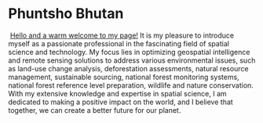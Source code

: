# Phuntsho Bhutan
![]()
[Hello and a warm welcome to my page!](https://www.linkedin.com/in/phuntsho-phuntsho-51500437/) It is my pleasure to introduce myself as a passionate professional in the fascinating field of spatial science and technology. My focus lies in optimizing geospatial intelligence and remote sensing solutions to address various environmental issues, such as land-use change analysis, deforestation assessments, natural resource management, sustainable sourcing, national forest monitoring systems, national forest reference level preparation, wildlife and nature conservation. With my extensive knowledge and expertise in spatial science, I am dedicated to making a positive impact on the world, and I believe that together, we can create a better future for our planet.
